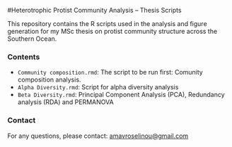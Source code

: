 #Heterotrophic Protist Community Analysis – Thesis Scripts

This repository contains the R scripts used in the analysis and figure generation for my MSc thesis on protist community structure across the Southern Ocean.

### Contents
- `Community composition.rmd`: The script to be run first: Comunity composition analysis.
- `Alpha Diversity.rmd`: Script for alpha diversity analysis
- `Beta Diversity.rmd`: Principal Component Analysis (PCA), Redundancy analysis (RDA) and PERMANOVA 


### Contact
For any questions, please contact: amavroselinou@gmail.com
